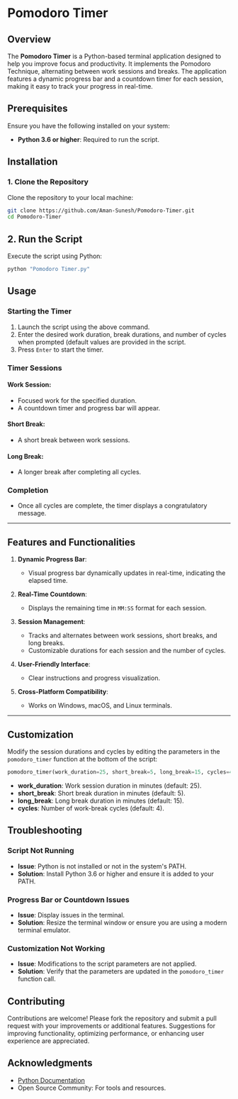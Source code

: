 # Pomodoro Timer

## Overview

The **Pomodoro Timer** is a Python-based terminal application designed to help you improve focus and productivity. It implements the Pomodoro Technique, alternating between work sessions and breaks. The application features a dynamic progress bar and a countdown timer for each session, making it easy to track your progress in real-time.

## Prerequisites

Ensure you have the following installed on your system:

- **Python 3.6 or higher**: Required to run the script.

## Installation

### 1. Clone the Repository
Clone the repository to your local machine:
```bash
git clone https://github.com/Aman-Sunesh/Pomodoro-Timer.git
cd Pomodoro-Timer
```

## 2. Run the Script
Execute the script using Python:

```bash
python "Pomodoro Timer.py"
```

## Usage

### Starting the Timer
1. Launch the script using the above command.
2. Enter the desired work duration, break durations, and number of cycles when prompted (default values are provided in the script.
3. Press `Enter` to start the timer.

### Timer Sessions
#### Work Session:
- Focused work for the specified duration.
- A countdown timer and progress bar will appear.

#### Short Break:
- A short break between work sessions.

#### Long Break:
- A longer break after completing all cycles.

### Completion
- Once all cycles are complete, the timer displays a congratulatory message.

---

## Features and Functionalities

1. **Dynamic Progress Bar**:
   - Visual progress bar dynamically updates in real-time, indicating the elapsed time.

2. **Real-Time Countdown**:
   - Displays the remaining time in `MM:SS` format for each session.

3. **Session Management**:
   - Tracks and alternates between work sessions, short breaks, and long breaks.
   - Customizable durations for each session and the number of cycles.

4. **User-Friendly Interface**:
   - Clear instructions and progress visualization.

5. **Cross-Platform Compatibility**:
   - Works on Windows, macOS, and Linux terminals.

---

## Customization

Modify the session durations and cycles by editing the parameters in the `pomodoro_timer` function at the bottom of the script:

```python
pomodoro_timer(work_duration=25, short_break=5, long_break=15, cycles=4)
```
- **work_duration**: Work session duration in minutes (default: 25).  
- **short_break**: Short break duration in minutes (default: 5).  
- **long_break**: Long break duration in minutes (default: 15).  
- **cycles**: Number of work-break cycles (default: 4).  

## Troubleshooting

### Script Not Running
- **Issue**: Python is not installed or not in the system's PATH.  
- **Solution**: Install Python 3.6 or higher and ensure it is added to your PATH.  

### Progress Bar or Countdown Issues
- **Issue**: Display issues in the terminal.  
- **Solution**: Resize the terminal window or ensure you are using a modern terminal emulator.  

### Customization Not Working
- **Issue**: Modifications to the script parameters are not applied.  
- **Solution**: Verify that the parameters are updated in the `pomodoro_timer` function call.  

## Contributing
Contributions are welcome! Please fork the repository and submit a pull request with your improvements or additional features. Suggestions for improving functionality, optimizing performance, or enhancing user experience are appreciated.

## Acknowledgments
- [Python Documentation](https://docs.python.org/3/)  
- Open Source Community: For tools and resources.

